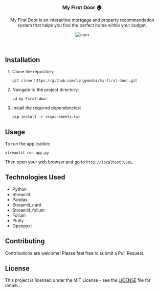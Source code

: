 <br/>
<div align="center">

<h3 align="center">My First Door 🏠</h3>
<p align="center">

My First Door is an interactive mortgage and property recommendation system that helps you find the perfect home within your budget.

![icon](https://github.com/lingyundai/my-first-door/blob/main/myfirstdoor-logo.png)

<br>
</div>

## Installation

1. Clone the repository:
   ```
   git clone https://github.com/lingyundai/my-first-door.git
   ```
2. Navigate to the project directory:
   ```
   cd my-first-door
   ```
3. Install the required dependencies:
   ```
   pip install -r requirements.txt
   ```

## Usage

To run the application:

```
streamlit run app.py
```

Then open your web browser and go to `http://localhost:8501`.

## Technologies Used

- Python
- Streamlit
- Pandas
- Streamlit_card
- Streamlit_folium
- Folium
- Plotly
- Openpyxl

## Contributing

Contributions are welcome! Please feel free to submit a Pull Request.

## License

This project is licensed under the MIT License - see the [LICENSE](LICENSE) file for details.
